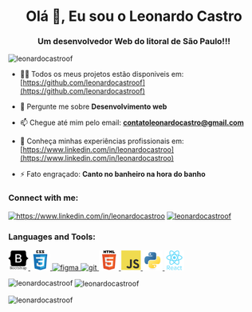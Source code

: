 <h1 align="center">Olá 👋, Eu sou o Leonardo Castro</h1>
<h3 align="center">Um desenvolvedor Web do litoral de São Paulo!!!</h3>

<p align="left"> <img src="https://komarev.com/ghpvc/?username=leonardocastroof&label=Profile%20views&color=0e75b6&style=flat" alt="leonardocastroof" /> </p>

- 👨‍💻 Todos os meus projetos estão disponiveis em: [https://github.com/leonardocastroof](https://github.com/leonardocastroof)

- 💬 Pergunte me sobre **Desenvolvimento web**

- 📫 Chegue até mim pelo email: **contatoleonardocastro@gmail.com**

- 📄 Conheça minhas experiências profissionais em: [https://www.linkedin.com/in/leonardocastroo](https://www.linkedin.com/in/leonardocastroo)

- ⚡ Fato engraçado: **Canto no banheiro na hora do banho**

<h3 align="left">Connect with me:</h3>
<p align="left">
<a href="https://linkedin.com/in/https://www.linkedin.com/in/leonardocastroo" target="blank"><img align="center" src="https://raw.githubusercontent.com/rahuldkjain/github-profile-readme-generator/master/src/images/icons/Social/linked-in-alt.svg" alt="https://www.linkedin.com/in/leonardocastroo" height="30" width="40" /></a>
<a href="https://instagram.com/leonardocastroof" target="blank"><img align="center" src="https://raw.githubusercontent.com/rahuldkjain/github-profile-readme-generator/master/src/images/icons/Social/instagram.svg" alt="leonardocastroof" height="30" width="40" /></a>
</p>

<h3 align="left">Languages and Tools:</h3>
<p align="left"> <a href="https://getbootstrap.com" target="_blank" rel="noreferrer"> <img src="https://raw.githubusercontent.com/devicons/devicon/master/icons/bootstrap/bootstrap-plain-wordmark.svg" alt="bootstrap" width="40" height="40"/> </a> <a href="https://www.w3schools.com/css/" target="_blank" rel="noreferrer"> <img src="https://raw.githubusercontent.com/devicons/devicon/master/icons/css3/css3-original-wordmark.svg" alt="css3" width="40" height="40"/> </a> <a href="https://www.figma.com/" target="_blank" rel="noreferrer"> <img src="https://www.vectorlogo.zone/logos/figma/figma-icon.svg" alt="figma" width="40" height="40"/> </a> <a href="https://git-scm.com/" target="_blank" rel="noreferrer"> <img src="https://www.vectorlogo.zone/logos/git-scm/git-scm-icon.svg" alt="git" width="40" height="40"/> </a> <a href="https://www.w3.org/html/" target="_blank" rel="noreferrer"> <img src="https://raw.githubusercontent.com/devicons/devicon/master/icons/html5/html5-original-wordmark.svg" alt="html5" width="40" height="40"/> </a> <a href="https://developer.mozilla.org/en-US/docs/Web/JavaScript" target="_blank" rel="noreferrer"> <img src="https://raw.githubusercontent.com/devicons/devicon/master/icons/javascript/javascript-original.svg" alt="javascript" width="40" height="40"/> </a> <a href="https://www.python.org" target="_blank" rel="noreferrer"> <img src="https://raw.githubusercontent.com/devicons/devicon/master/icons/python/python-original.svg" alt="python" width="40" height="40"/> </a> <a href="https://reactjs.org/" target="_blank" rel="noreferrer"> <img src="https://raw.githubusercontent.com/devicons/devicon/master/icons/react/react-original-wordmark.svg" alt="react" width="40" height="40"/> </a> </p>

<p><img align="left" src="https://github-readme-stats.vercel.app/api/top-langs?username=leonardocastroof&show_icons=true&theme=dark&locale=en&layout=compact" alt="leonardocastroof" /></p>

<p>&nbsp;<img align="center" src="https://github-readme-stats.vercel.app/api?username=leonardocastroof&show_icons=true&theme=dark&locale=en" alt="leonardocastroof" /></p>

<p><img align="center" src="https://github-readme-streak-stats.herokuapp.com/?user=leonardocastroof&theme=dark" alt="leonardocastroof" /></p>
